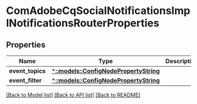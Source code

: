 # ComAdobeCqSocialNotificationsImplNotificationsRouterProperties

## Properties
Name | Type | Description | Notes
------------ | ------------- | ------------- | -------------
**event_topics** | [***::models::ConfigNodePropertyString**](configNodePropertyString.md) |  | [optional] 
**event_filter** | [***::models::ConfigNodePropertyString**](configNodePropertyString.md) |  | [optional] 

[[Back to Model list]](../README.md#documentation-for-models) [[Back to API list]](../README.md#documentation-for-api-endpoints) [[Back to README]](../README.md)


